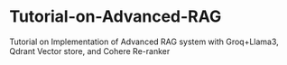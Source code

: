 # Tutorial-on-Advanced-RAG
Tutorial on Implementation of Advanced RAG system with Groq+Llama3, Qdrant Vector store, and Cohere Re-ranker
